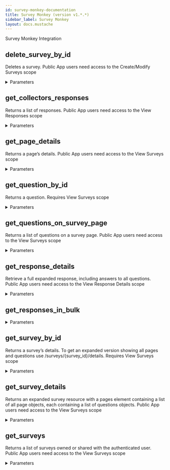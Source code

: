 ```yaml
---
id: survey-monkey-documentation
title: Survey Monkey (version v1.*.*)
sidebar_label: Survey Monkey
layout: docs.mustache
---
```


Survey Monkey Integration

## delete_survey_by_id

Deletes a survey. Public App users need access to the Create/Modify Surveys scope

<details><summary>Parameters</summary>

### surveyId (required)

id of the survey you are referring to

**Type:** string

</details>

## get_collectors_responses

Returns a list of responses. Public App users need access to the View Responses scope

<details><summary>Parameters</summary>

### collectorId (required)

id of the survey you are referring to

**Type:** string

### surveyId (required)

id of the survey you are referring to

**Type:** string

### custom

The custom value associated with the response

**Type:** string

### email

Email of the recipient

**Type:** string

### end_created_at

Responses started before this date

**Type:** string

### end_modified_at

Surveys must be last modified before this date.

**Type:** string

### first_name

First Name of the recipient

**Type:** string

### ip

The IP the response was taken from

**Type:** string

### last_name

Last Name of the recipient

**Type:** string

### sort_by

Field used to sort returned survey list title, date_modified, or num_responses

**Type:** string

### sort_order

ASC or DESC

**Type:** string

### start_created_at

Responses started after this date

**Type:** string

### start_modified_at

Surveys must be last modified after this date.

**Type:** string

### status

completed, partial, overquota, disqualified

**Type:** string

### total_time_max

The maximum amount of time spent on the response

**Type:** string

### total_time_min

The minimum amount of time spent on the response

**Type:** string

### total_time_units

Unit of time for total_time_min and total_time_max second, minute, hour

**Type:** string

</details>

## get_page_details

Returns a page’s details. Public App users need access to the View Surveys scope

<details><summary>Parameters</summary>

### surveyId (required)

id of the survey you are referring to

**Type:** string

</details>

## get_question_by_id

Returns a question. Requires View Surveys scope

<details><summary>Parameters</summary>

### pageId (required)

id of the page of the survey you are referring to

**Type:** string

### questionId (required)

id of the survey question

**Type:** string

### surveyId (required)

id of the survey you are referring to

**Type:** string

</details>

## get_questions_on_survey_page

Returns a list of questions on a survey page. Public App users need access to the View Surveys scope

<details><summary>Parameters</summary>

### pageId (required)

id of the page of the survey you are referring to

**Type:** string

### surveyId (required)

id of the survey you are referring to

**Type:** string

</details>

## get_response_details

Retrieve a full expanded response, including answers to all questions. Public App users need access to the View Response Details scope

<details><summary>Parameters</summary>

### responseId (required)

response identified by ID

**Type:** string

### surveyId (required)

id of the survey you are referring to

**Type:** string

### page_ids

List of survey pages to filter on. Returns all pages if not provided. Comma Separated

**Type:** string

### question_ids

List of survey questions to filter on. Returns all questions if not provided. Comma Separated

**Type:** string

</details>

## get_responses_in_bulk



<details><summary>Parameters</summary>

### surveyId (required)

id of the survey you are referring to

**Type:** string

### email

Email of the recipient

**Type:** string

### end_created_at

Responses started before this date

**Type:** string

### end_modified_at

Surveys must be last modified before this date.

**Type:** string

### first_name

First Name of the recipient

**Type:** string

### ip

The IP the response was taken from

**Type:** string

### last_name

Last Name of the recipient

**Type:** string

### page_ids

List of survey pages to filter on. Returns all pages if not provided

**Type:** string

### question_ids

List of survey questions to filter on. Returns all questions if not provided

**Type:** string

### sort_by

Field used to sort returned survey list title, date_modified, or num_responses

**Type:** string

### sort_order

ASC or DESC

**Type:** string

### start_created_at

Responses started after this date

**Type:** string

### start_modified_at

Surveys must be last modified after this date.

**Type:** string

### status

completed, partial, overquota, disqualified

**Type:** string

### total_time_max

The maximum amount of time spent on the response

**Type:** string

### total_time_min

The minimum amount of time spent on the response

**Type:** string

### total_time_units

second, minute, or hour

**Type:** string

</details>

## get_survey_by_id

Returns a survey’s details. To get an expanded version showing all pages and questions use /surveys/{survey_id}/details. Requires View Surveys scope

<details><summary>Parameters</summary>

### surveyId (required)

id of the survey you are referring to

**Type:** string

</details>

## get_survey_details

Returns an expanded survey resource with a pages element containing a list of all page objects, each containing a list of questions objects. Public App users need access to the View Surveys scope

<details><summary>Parameters</summary>

### surveyId (required)

id of the survey you are referring to

**Type:** string

</details>

## get_surveys

Returns a list of surveys owned or shared with the authenticated user. Public App users need access to the View Surveys scope

<details><summary>Parameters</summary>

### end_modified_at

Surveys must be last modified before this date.

**Type:** string

### folder_id

Specify the id of a folder to only return surveys in it.

**Type:** string

### include

shared_with, shared_by, or owned (useful for teams) or use to specify additional fields to return per survey response_count, date_created, date_modified, language, question_count, analyze_url, preview

**Type:** string

### sort_by

Field used to sort returned survey list title, date_modified, or num_responses

**Type:** string

### sort_order

ASC or DESC

**Type:** string

### start_modified_at

Surveys must be last modified after this date.

**Type:** string

### title

Search survey list by survey title

**Type:** string

</details>

